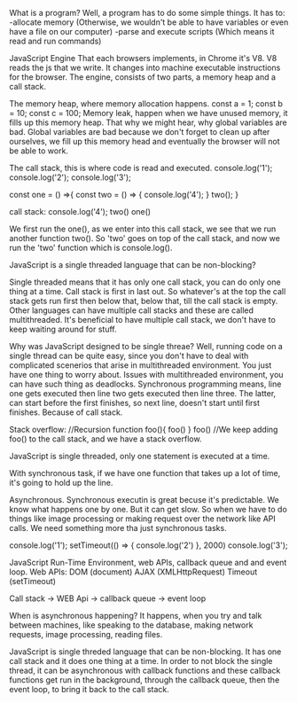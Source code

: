 What is a program?
Well, a program has to do some simple things.
It has to:
-allocate memory (Otherwise, we wouldn't be able to have variables or even have a file on our computer)
-parse and execute scripts (Which means it read and run commands)

JavaScript Engine
That each browsers implements, in Chrome it's V8. 
V8 reads the js that we write. It changes into machine executable instructions for the browser.
The engine, consists of two parts, a memory heap and a call stack.

The memory heap, where memory allocation happens.
const a = 1;
const b = 10;
const c = 100;
Memory leak, happen when we have unused memory, it fills up this memory heap.
That why we might hear, why global variables are bad. Global variables are bad because we don't forget to clean up after ourselves, we fill up this memory head and eventually the browser will not be able to work.

The call stack, this is where code is read and executed.
console.log('1');
console.log('2');
console.log('3');

const one = () =>{
    const two = () => {
        console.log('4');
    }
    two();
}

call stack:
console.log('4');
two()
one()

We first run the one(), as we enter into this call stack, we see that we run another function two(). So 'two' goes on top of the call stack, and now we run the 'two' function which is console.log().


JavaScript is a single threaded language that can be non-blocking?

Single threaded means that it has only one call stack, you can do only one thing at a time. Call stack is first in last out. So whatever's at the top the call stack gets run first then below that, below that, till the call stack is empty.
Other languages can have multiple call stacks and these are called multithreaded. It's beneficial to have multiple call stack, we don't have to keep waiting around for stuff.

Why was JavaScript designed to be single threae?
Well, running code on a single thread can be quite easy, since you don't have to deal with complicated scenerios that arise in multithreaded environment. You just have one thing to worry about.
Issues with multithreaded environment, you can have such thing as deadlocks.
Synchronous programming means, line one gets executed then line two gets executed then line three. The latter, can start before the first finishes, so next line, doesn't start until first finishes. Because of call stack.

Stack overflow:
//Recursion
function foo(){
    foo()
}
foo() //We keep adding foo() to the call stack, and we have a stack overflow.

JavaScript is single threaded, only one statement is executed at a time.

With synchronous task, if we have one function that takes up a lot of time, it's going to hold up the line.

Asynchronous. Synchronous executin is great becuse it's predictable. We know what happens one by one. But it can get slow. So when we have to do things like image processing or making request over the network like API calls. We need something more tha just synchronous tasks.

console.log('1');
setTimeout(() => {
    console.log('2')
}, 2000)
console.log('3');

JavaScript Run-Time Environment, web APIs, callback queue and and event loop.
Web APIs:
DOM (document)
AJAX (XMLHttpRequest)
Timeout (setTimeout)

Call stack -> WEB Api -> callback queue -> event loop

When is asynchronous happening?
It happens, when you try and talk between machines, like speaking to the database, making network requests, image processing, reading files.

JavaScript is  single threded language that can be non-blocking.
It has one call stack and it does one thing at a time.
In order to not block the single thread, it can be asynchronous with callback functions and these callback functions get run in the background, through the callback queue, then the event loop, to bring it back to the call stack.